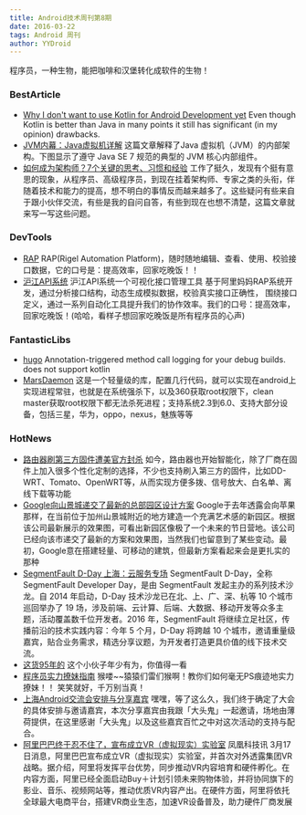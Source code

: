 ```yaml
---
title: Android技术周刊第8期
date: 2016-03-22
tags: Android 周刊
author: YYDroid
---
```

程序员，一种生物，能把咖啡和汉堡转化成软件的生物！

<!-- more -->

### BestArticle
* [Why I don't want to use Kotlin for Android Development yet](http://artemzin.com/blog/why-i-dont-want-to-use-kotlin-for-android-development-yet/?utm_source=Android+Weekly&utm_campaign=1172c35594-Android_Weekly_196&utm_medium=email&utm_term=0_4eb677ad19-1172c35594-337979953) Even though Kotlin is better than Java in many points it still has significant (in my opinion) drawbacks. 
* [JVM内幕：Java虚拟机详解](https://mp.weixin.qq.com/s?__biz=MzA4NDM2MjAwNw==&mid=401750457&idx=1&sn=e59785deb47c1e2fc6845bbfad6346b5&scene=1&srcid=0314MCxuZ1lTMKgZRVmVT6aM&key=710a5d99946419d9453ad7f332e226220c10ab61cd89b34235281c135cd38750ed2857d5d3ec1c541e88a29067fec03e&ascene=0&uin=MjM2NDM0ODgyMA%3D%3D) 这篇文章解释了Java 虚拟机（JVM）的内部架构。下图显示了遵守 Java SE 7 规范的典型的 JVM 核心内部组件。
* [如何成为架构师？7个关键的思考、习惯和经验](https://mp.weixin.qq.com/s?__biz=MzA5Nzc4OTA1Mw==&mid=410252715&idx=1&sn=d1d5f95de8d1905c4530955f862f735b&scene=1&srcid=0314f27h2PiA2rFrHFqcN6vd&key=710a5d99946419d937366e44ff1d99ad36bfb96517cd294c0ad0aae0710179714b2db5e3ca0bea3e063e981a6409ee21&ascene=0&uin=MjM2NDM0ODgyMA%3D%3D) 工作了挺久，发现有个挺有意思的现象，从程序员、高级程序员，到现在挂着架构师、专家之类的头衔，伴随着技术和能力的提高，想不明白的事情反而越来越多了。这些疑问有些来自于跟小伙伴交流，有些是我的自问自答，有些到现在也想不清楚，这篇文章就来写一写这些问题。

### DevTools
* [RAP](http://thx.github.io/RAP/index_zh.html) RAP(Rigel Automation Platform)，随时随地编辑、查看、使用、校验接口数据，它的口号是：提高效率，回家吃晚饭！！
* [沪江API系统](http://rap.fe.yeshj.com/platform/home.do) 沪江API系统一个可视化接口管理工具 基于阿里妈妈RAP系统开发，通过分析接口结构，动态生成模拟数据，校验真实接口正确性， 围绕接口定义，通过一系列自动化工具提升我们的协作效率。我们的口号：提高效率，回家吃晚饭！(哈哈，看样子想回家吃晚饭是所有程序员的心声)

### FantasticLibs

* [hugo](https://github.com/JakeWharton/hugo) Annotation-triggered method call logging for your debug builds.
does not support kotlin
* [MarsDaemon](https://github.com/Marswin/MarsDaemon) 这是一个轻量级的库，配置几行代码，就可以实现在android上实现进程常驻，也就是在系统强杀下，以及360获取root权限下，clean master获取root权限下都无法杀死进程；支持系统2.3到6.0、支持大部分设备，包括三星，华为，oppo，nexus，魅族等等

### HotNews

* [路由器刷第三方固件遭美官方封杀](http://www.ithome.com/html/digi/211327.htm) 如今，路由器也开始智能化，除了厂商在固件上加入很多个性化定制的选择，不少也支持刷入第三方的固件，比如DD-WRT、Tomato、OpenWRT等，从而实现方便多拨、信号放大、白名单、离线下载等功能
* [Google向山景城递交了最新的总部园区设计方案](http://www.cnbeta.com/articles/483953.htm) Google于去年透露会向苹果那样，在当前位于加州山景城附近的地方建造一个充满艺术感的新园区。根据该公司最新展示的效果图，可看出新园区像极了一个未来的节日营地。该公司已经向该市递交了最新的方案和效果图，当然我们也留意到了某些变动。最初，Google意在搭建轻量、可移动的建筑，但最新方案看起来会是更扎实的那种
* [SegmentFault D-Day 上海：云服务专场](https://segmentfault.com/e/1160000004510150) SegmentFault D-Day，全称 SegmentFault Developer Day，是由 SegmentFault 发起主办的系列技术沙⻰。自 2014 年启动，D-Day 技术沙龙已在北、上、广、深、杭等 10 个城市巡回举办了 19 场，涉及前端、云计算、后端、大数据、移动开发等众多主题，活动覆盖数千位开发者。2016 年，SegmentFault 将继续立足社区，传播前沿的技术实践内容：今年 5 个月，D-Day 将跨越 10 个城市，邀请重量级嘉宾，贴合业务需求，精选分享议题，为开发者打造更具价值的线下技术交流。
* [这货95年的](http://aidanfollestad.com/about) 这个小伙子年少有为，你值得一看
* [程序员实力撩妹指南](https://mp.weixin.qq.com/s?__biz=MjM5OTM0MzIwMQ==&mid=404321327&idx=1&sn=2d851ab953b7bce7d8734b0fdd94ef57&scene=1&srcid=0314Ml3EVRrxM97kqOLugyZJ&key=710a5d99946419d93f5d9d6f2c3d98d18d055bcc73fb7928a3c0917d2f4a45276269576400899ff2151edcb1de3d41c4&ascene=0&uin=MjM2NDM0ODgyMA%3D%3D) 猴喽~~猿猿们雷们猴啊！教你们如何毫无PS痕迹地实力撩妹！！ 笑笑就好，千万别当真！
* [上海Android交流会安排与分享嘉宾](https://mp.weixin.qq.com/s?__biz=MzA4NTQwNDcyMA==&mid=402771384&idx=1&sn=d5386de694c0cdb0250d258743744e2f&scene=1&srcid=0316uWxad7Bm5NtL4Sfz7ZAo&key=710a5d99946419d98acec59e4705d4eec8255ea10f4d2d3cf92b60150b0f33e7d6a8a32b00dfbe1bd248a31ccd71a88d&ascene=0&uin=MjM2NDM0ODgyMA%3D%3D) 嘿嘿，等了这么久，我们终于确定了大会的具体安排与邀请嘉宾，本次分享嘉宾由我跟「大头鬼」一起邀请，场地由薄荷提供，在这里感谢「大头鬼」以及这些嘉宾百忙之中对这次活动的支持与配合。
* [阿里巴巴终于忍不住了，宣布成立VR（虚拟现实）实验室](https://mp.weixin.qq.com/s?__biz=MzIzNzE4NjkxMw==&mid=403135639&idx=1&sn=0e5b8da2beb165d56b0d208773117eb2&scene=1&srcid=03172s3Vu9j3AMP7s9ygBt3I&key=710a5d99946419d989b5ca4fb7c598c00497dced00ff1a34bb7882ff4c9edaf6d26dc57ae6f4bdb2326275d44d9ae3be&ascene=0&uin=MjM2NDM0ODgyMA%3D%3D) 凤凰科技讯 3月17日消息，阿里巴巴宣布成立VR（虚拟现实）实验室，并首次对外透露集团VR战略。据介绍，阿里将发挥平台优势，同步推动VR内容培育和硬件孵化。在内容方面，阿里已经全面启动Buy＋计划引领未来购物体验，并将协同旗下的影业、音乐、视频网站等，推动优质VR内容产出。在硬件方面，阿里将依托全球最大电商平台，搭建VR商业生态，加速VR设备普及，助力硬件厂商发展


